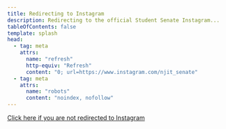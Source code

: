 ```yaml
---
title: Redirecting to Instagram
description: Redirecting to the official Student Senate Instagram...
tableOfContents: false
template: splash
head:
  - tag: meta
    attrs:
      name: "refresh"
      http-equiv: "Refresh"
      content: "0; url=https://www.instagram.com/njit_senate"
  - tag: meta
    attrs:
      name: "robots"
      content: "noindex, nofollow"
---
```


<script>
window.location.href = "https://www.instagram.com/njit_senate";
</script>

<a href="https://www.instagram.com/njit_senate">Click here if you are not redirected to Instagram</a>
